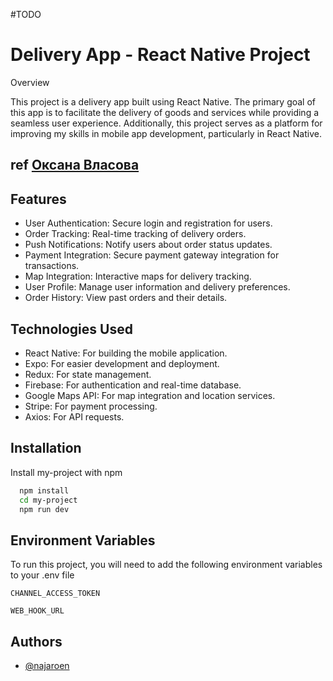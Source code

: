 #TODO
# Delivery App - React Native Project
Overview

This project is a delivery app built using React Native. The primary goal of this app is to facilitate the delivery of goods and services while providing a seamless user experience. Additionally, this project serves as a platform for improving my skills in mobile app development, particularly in React Native.

 
## ref [Оксана Власова](https://www.behance.net/gallery/216507191/GETIR-APP-REDESIGN?tracking_source=search_projects|mobile+app&l=148)

## Features

- User Authentication: Secure login and registration for users.
- Order Tracking: Real-time tracking of delivery orders.
- Push Notifications: Notify users about order status updates.
- Payment Integration: Secure payment gateway integration for transactions.
- Map Integration: Interactive maps for delivery tracking.
- User Profile: Manage user information and delivery preferences.
- Order History: View past orders and their details.

## Technologies Used
- React Native: For building the mobile application.
- Expo: For easier development and deployment.
- Redux: For state management.
- Firebase: For authentication and real-time database.
- Google Maps API: For map integration and location services.
- Stripe: For payment processing.
- Axios: For API requests.

## Installation

Install my-project with npm

```bash
  npm install 
  cd my-project
  npm run dev
```
    
## Environment Variables

To run this project, you will need to add the following environment variables to your .env file

`CHANNEL_ACCESS_TOKEN`

`WEB_HOOK_URL`



## Authors

- [@najaroen](https://www.github.com/najaroen)

